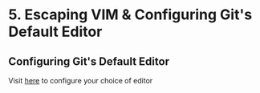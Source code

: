 # 5. Escaping VIM & Configuring Git's Default Editor

## Configuring Git's Default Editor

Visit [here](https://git-scm.com/book/en/v2/Appendix-C%3A-Git-Commands-Setup-and-Config) to configure your choice of editor
